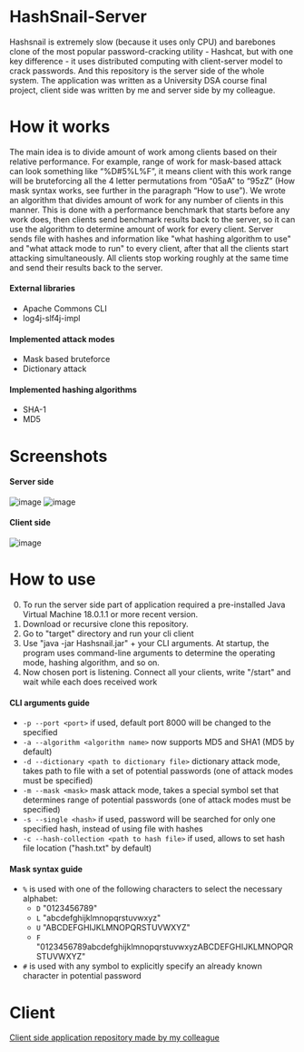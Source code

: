 # HashSnail-Server
Hashsnail is extremely slow (because it uses only CPU) and barebones clone of the most popular password-cracking utility - Hashcat, but with one key difference - it uses distributed computing with client-server model to crack passwords. And this repository is the server side of the whole system. The application was written as a University DSA course final project, client side was written by me and server side by my colleague.
# How it works
The main idea is to divide amount of work among clients based on their relative performance. For example, range of work for mask-based attack can look something like “%D#5%L%F”, it means client with this work range will be bruteforcing all the 4 letter permutations from “05aA” to “95zZ” (How mask syntax works, see further in the paragraph “How to use”). We wrote an algorithm that divides amount of work for any number of clients in this manner. This is done with a performance benchmark that starts before any work does, then clients send benchmark results back to the server, so it can use the algorithm to determine amount of work for every client. Server sends file with hashes and information like "what hashing algorithm to use" and "what attack mode to run" to every client, after that all the clients start attacking simultaneously. All clients stop working roughly at the same time and send their results back to the server.
#### External libraries
- Apache Commons CLI
- log4j-slf4j-impl
#### Implemented attack modes
- Mask based bruteforce
- Dictionary attack
#### Implemented hashing algorithms
- SHA-1
- MD5
# Screenshots
#### Server side
![image](https://user-images.githubusercontent.com/95579070/189551256-6df465d8-ec56-4b7f-a5d2-f12ec6673f2a.png)
![image](https://user-images.githubusercontent.com/95579070/189551289-b1e93b8a-969b-4bc6-9320-dc38388baa73.png)
#### Client side
![image](https://user-images.githubusercontent.com/95579070/189554349-9226582b-7117-4cf8-97fa-ff5087a6b919.png)
# How to use
0. To run the server side part of application required a pre-installed Java Virtual Machine 18.0.1.1 or more recent version.
1. Download or recursive clone this repository.
2. Go to "target" directory and run your cli client
3. Use "java -jar Hashsnail.jar" + your CLI arguments. At startup, the program uses command-line arguments to determine the operating mode, hashing algorithm, and so on.
4. Now chosen port is listening. Connect all your clients, write "/start" and wait while each does received work

#### CLI arguments guide
- `-p --port <port>` if used, default port 8000 will be changed to the specified
- `-a --algorithm <algorithm name>` now supports MD5 and SHA1 (MD5 by default)
- `-d --dictionary <path to dictionary file>` dictionary attack mode, takes path to file with a set of potential passwords (one of attack modes must be specified)
- `-m --mask <mask>` mask attack mode, takes a special symbol set that determines range of potential passwords (one of attack modes must be specified)
- `-s --single <hash>` if used, password will be searched for only one specified hash, instead of using file with hashes
- `-c --hash-collection <path to hash file>` if used, allows to set hash file location ("hash.txt" by default)

####  Mask syntax guide
- `%` is used with one of the following characters to select the necessary alphabet:
    - `D` "0123456789"
    - `L` "abcdefghijklmnopqrstuvwxyz"
    - `U` "ABCDEFGHIJKLMNOPQRSTUVWXYZ"
    - `F` "0123456789abcdefghijklmnopqrstuvwxyzABCDEFGHIJKLMNOPQRSTUVWXYZ"
- `#` is used with any symbol to explicitly specify an already known character in potential password

# Client
[Client side application repository made by my colleague](https://github.com/rebmanop/Hashsnail-Client)


